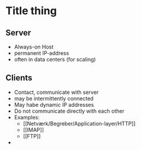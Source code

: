 # Title thing
## Server
- Always-on Host
- permanent IP-address
- often in data centers (for scaling)

## Clients
- Contact, communicate with server
- may be intermittently connected
- May habe dynamic IP addresses
- Do not communicate directly with each other
- Examples:
	- [[Netværk/Begreber/Application-layer/HTTP]]
	- [[IMAP]]
	- [[FTP]]
- 